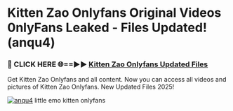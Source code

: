 # Kitten Zao Onlyfans Original Videos 0nlyFans Leaked - Files Updated! (anqu4)

<h3>🔴 CLICK HERE 🌐==►► <a href="https://best4dudes.click/HH4t6V" rel="nofollow">Kitten Zao Onlyfans Updated Files</a></h3>

Get Kitten Zao Onlyfans and all content. Now you can access all videos and pictures of Kitten Zao Onlyfans. New Updated Files 2025!

[![anqu4](https://github.com/user-attachments/assets/8c521d6e-e6e3-4a75-9320-d58ab9d79d5b)](https://best4dudes.click/HH4t6V)
little emo kitten onlyfans